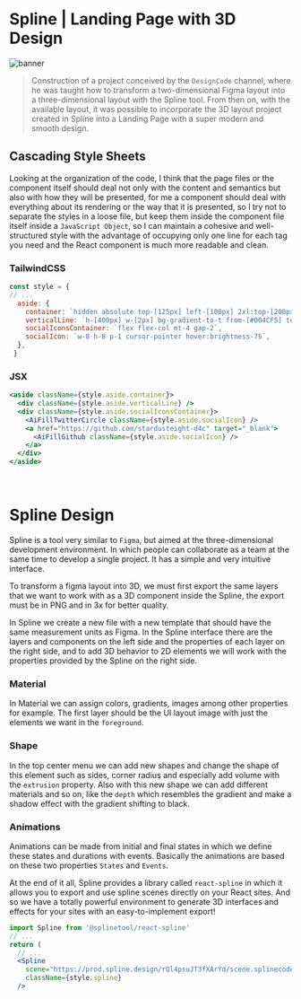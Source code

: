 # Spline | Landing Page with 3D Design

![banner](banner.png)

> Construction of a project conceived by the `DesignCode` channel, where he was taught how to transform a two-dimensional Figma layout into a three-dimensional layout with the Spline tool. From then on, with the available layout, it was possible to incorporate the 3D layout project created in Spline into a Landing Page with a super modern and smooth design.


## Cascading Style Sheets

Looking at the organization of the code, I think that the page files or the component itself should deal not only with the content and semantics but also with how they will be presented, for me a component should deal with everything about its rendering or the way that it is presented, so I try not to separate the styles in a loose file, but keep them inside the component file itself inside a `JavaScript Object`, so I can maintain a cohesive and well-structured style with the advantage of occupying only one line for each tag you need and the React component is much more readable and clean.

### TailwindCSS 

```jsx
const style = {
// ...
  aside: {
    container: `hidden absolute top-[125px] left-[100px] 2xl:top-[200px] 2xl:left-[205px] md:flex flex-col items-center justify-center text-white`,
    verticalLine: `h-[400px] w-[2px] bg-gradient-to-t from-[#004CF5] to-[#E044DE]`,
    socialIconsContainer: `flex flex-col mt-4 gap-2`,
    socialIcon: `w-8 h-8 p-1 cursor-pointer hover:brightness-75`,
  },
 }
```

### JSX

```jsx
<aside className={style.aside.container}>
  <div className={style.aside.verticalLine} />
  <div className={style.aside.socialIconsContainer}>
    <AiFillTwitterCircle className={style.aside.socialIcon} />
    <a href="https://github.com/stardusteight-d4c" target="_blank">
      <AiFillGithub className={style.aside.socialIcon} />
    </a>
  </div>
</aside>
```
<br />

# Spline Design

Spline is a tool very similar to `Figma`, but aimed at the three-dimensional development environment. In which people can collaborate as a team at the same time to develop a single project. It has a simple and very intuitive interface.

To transform a figma layout into 3D, we must first export the same layers that we want to work with as a 3D component inside the Spline, the export must be in PNG and in 3x for better quality.

In Spline we create a new file with a new template that should have the same measurement units as Figma. In the Spline interface there are the layers and components on the left side and the properties of each layer on the right side, and to add 3D behavior to 2D elements we will work with the properties provided by the Spline on the right side.

### Material <br />
In Material we can assign colors, gradients, images among other properties for example. The first layer should be the UI layout image with just the elements we want in the `foreground`.

### Shape <br />
In the top center menu we can add new shapes and change the shape of this element such as sides, corner radius and especially add volume with the `extrusion` property. Also with this new shape we can add different materials and so on, like the `depth` which resembles the gradient and make a shadow effect with the gradient shifting to black.

### Animations <br />
Animations can be made from initial and final states in which we define these states and durations with events. Basically the animations are based on these two properties `States` and `Events`.

At the end of it all, Spline provides a library called `react-spline` in which it allows you to export and use spline scenes directly on your React sites. And so we have a totally powerful environment to generate 3D interfaces and effects for your sites with an easy-to-implement export!

```jsx
import Spline from '@splinetool/react-spline'
// ...
return (
  // ...
  <Spline
    scene="https://prod.spline.design/rQl4psuJT3fXArYd/scene.splinecode"
    className={style.spline}
  />
```

